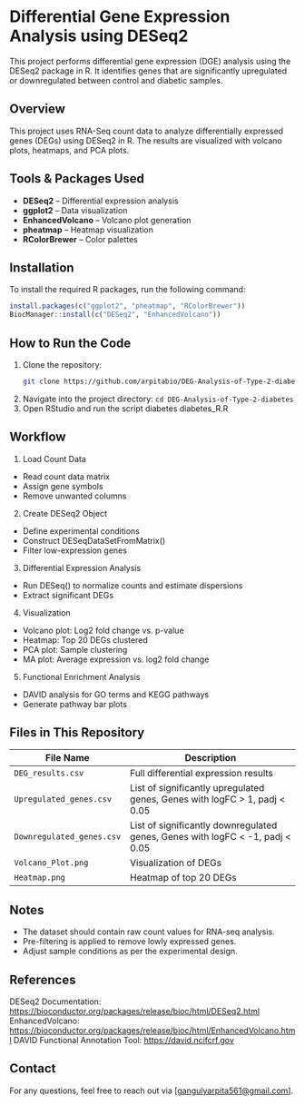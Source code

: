 # Differential Gene Expression Analysis using DESeq2
This project performs differential gene expression (DGE) analysis using the DESeq2 package in R. It identifies genes that are significantly upregulated or downregulated between control and diabetic samples.
## Overview
This project uses RNA-Seq count data to analyze differentially expressed genes (DEGs) using DESeq2 in R. The results are visualized with volcano plots, heatmaps, and PCA plots.
## Tools & Packages Used
- **DESeq2** – Differential expression analysis
- **ggplot2** – Data visualization
- **EnhancedVolcano** – Volcano plot generation
- **pheatmap** – Heatmap visualization
- **RColorBrewer** – Color palettes
## Installation
To install the required R packages, run the following command:

```r
install.packages(c("ggplot2", "pheatmap", "RColorBrewer"))
BiocManager::install(c("DESeq2", "EnhancedVolcano"))
```
## How to Run the Code
1. Clone the repository:
   ```bash
   git clone https://github.com/arpitabio/DEG-Analysis-of-Type-2-diabetes.git
2. Navigate into the project directory:
 `cd DEG-Analysis-of-Type-2-diabetes`
3. Open RStudio and run the script diabetes diabetes_R.R

## Workflow
1. Load Count Data
- Read count data matrix
- Assign gene symbols
- Remove unwanted columns

2. Create DESeq2 Object
- Define experimental conditions
- Construct DESeqDataSetFromMatrix()
- Filter low-expression genes

3. Differential Expression Analysis
- Run DESeq() to normalize counts and estimate dispersions
- Extract significant DEGs

4. Visualization
- Volcano plot: Log2 fold change vs. p-value
- Heatmap: Top 20 DEGs clustered
- PCA plot: Sample clustering
- MA plot: Average expression vs. log2 fold change

5. Functional Enrichment Analysis
- DAVID analysis for GO terms and KEGG pathways
- Generate pathway bar plots

## Files in This Repository

| File Name            | Description |
|----------------------|------------|
| `DEG_results.csv`    | Full differential expression results |
| `Upregulated_genes.csv` | List of significantly upregulated genes, Genes with logFC > 1, padj < 0.05 |
| `Downregulated_genes.csv` |List of significantly downregulated genes, Genes with logFC < -1, padj < 0.05|
| `Volcano_Plot.png`   | Visualization of DEGs |
| `Heatmap.png`        | Heatmap of top 20 DEGs |

## Notes
- The dataset should contain raw count values for RNA-seq analysis.
- Pre-filtering is applied to remove lowly expressed genes.
- Adjust sample conditions as per the experimental design.

## References
DESeq2 Documentation: https://bioconductor.org/packages/release/bioc/html/DESeq2.html
EnhancedVolcano: https://bioconductor.org/packages/release/bioc/html/EnhancedVolcano.html
DAVID Functional Annotation Tool: https://david.ncifcrf.gov

## Contact
For any questions, feel free to reach out via [gangulyarpita561@gmail.com].


